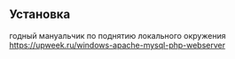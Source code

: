 ## Установка
годный мануальчик по поднятию локального окружения https://upweek.ru/windows-apache-mysql-php-webserver
